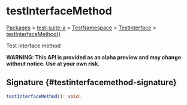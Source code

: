 # testInterfaceMethod

[Packages](/) \> [test-suite-a](/test-suite-a/) \> [TestNamespace](/test-suite-a/testnamespace-namespace/) \> [TestInterface](/test-suite-a/testnamespace-namespace/testinterface-interface/) \> [testInterfaceMethod()](/test-suite-a/testnamespace-namespace/testinterface-interface/testinterfacemethod-methodsignature)

Test interface method

**WARNING: This API is provided as an alpha preview and may change without notice. Use at your own risk.**

## Signature {#testinterfacemethod-signature}

```typescript
testInterfaceMethod(): void;
```
